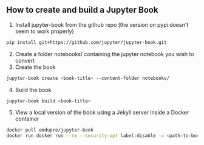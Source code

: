 ## How to create and build a Jupyter Book

1. Install jupyter-book from the github repo (the version on pypi doesn't seem to work properly)
```bash
pip install git+https://github.com/jupyter/jupyter-book.git
```
2. Create a folder notebooks/ containing the jupyter notebook you wish to convert
3. Create the book
```bash
jupyter-book create <book-title> --content-folder notebooks/
```
4. Build the book
```bash
jupyter-book build <book-title>
```
5. View a local version of the book using a Jekyll server inside a Docker container
```bash
docker pull emdupre/jupyter-book
docker run docker run --rm --security-opt label:disable -v <path-to-book-folder-inside-repo>:/srv/jekyll -p 4000:4000 -it -u 1000:1000 emdupre/jupyter-book bundle exec jekyll serve --host 0.0.0.0
``` 
